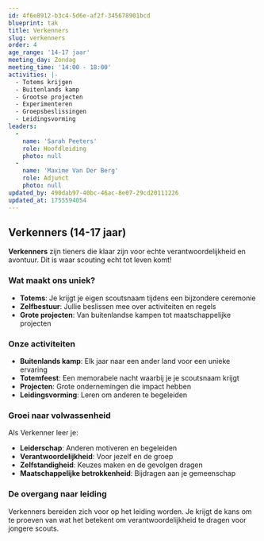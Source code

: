 ```yaml
---
id: 4f6e8912-b3c4-5d6e-af2f-345678901bcd
blueprint: tak
title: Verkenners
slug: verkenners
order: 4
age_range: '14-17 jaar'
meeting_day: Zondag
meeting_time: '14:00 - 18:00'
activities: |-
  - Totems krijgen
  - Buitenlands kamp
  - Grootse projecten
  - Experimenteren
  - Groepsbeslissingen
  - Leidingsvorming
leaders:
  -
    name: 'Sarah Peeters'
    role: Hoofdleiding
    photo: null
  -
    name: 'Maxime Van Der Berg'
    role: Adjunct
    photo: null
updated_by: 490dab97-40bc-46ac-8e07-29cd20111226
updated_at: 1755594054
---
```

## Verkenners (14-17 jaar)

**Verkenners** zijn tieners die klaar zijn voor echte verantwoordelijkheid en avontuur. Dit is waar scouting echt tot leven komt!

### Wat maakt ons uniek?

- **Totems**: Je krijgt je eigen scoutsnaam tijdens een bijzondere ceremonie
- **Zelfbestuur**: Jullie beslissen mee over activiteiten en regels
- **Grote projecten**: Van buitenlandse kampen tot maatschappelijke projecten

### Onze activiteiten

- **Buitenlands kamp**: Elk jaar naar een ander land voor een unieke ervaring
- **Totemfeest**: Een memorabele nacht waarbij je je scoutsnaam krijgt
- **Projecten**: Grote ondernemingen die impact hebben
- **Leidingsvorming**: Leren om anderen te begeleiden

### Groei naar volwassenheid

Als Verkenner leer je:
- **Leiderschap**: Anderen motiveren en begeleiden
- **Verantwoordelijkheid**: Voor jezelf en de groep
- **Zelfstandigheid**: Keuzes maken en de gevolgen dragen
- **Maatschappelijke betrokkenheid**: Bijdragen aan je gemeenschap

### De overgang naar leiding

Verkenners bereiden zich voor op het leiding worden. Je krijgt de kans om te proeven van wat het betekent om verantwoordelijkheid te dragen voor jongere scouts.
